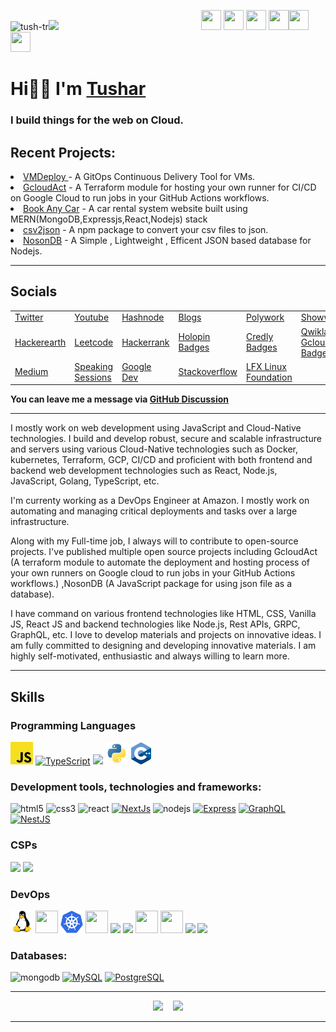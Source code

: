 <img src="https://komarev.com/ghpvc/?username=tush-tr&label=Profile%20views&color=0e75b6&style=for-the-badge" alt="tush-tr" /><a href="https://www.github.com/tush-tr" target="_blank" rel="noreferrer"><img
src="https://img.shields.io/github/followers/tush-tr?logo=github&style=for-the-badge&color=0891b2&labelColor=1c1917" /></a>&nbsp;&nbsp;&nbsp;&nbsp;&nbsp;&nbsp;&nbsp;&nbsp;&nbsp;&nbsp;&nbsp;&nbsp;&nbsp;&nbsp;&nbsp;&nbsp;&nbsp;&nbsp;&nbsp;&nbsp;&nbsp;&nbsp;&nbsp;&nbsp;&nbsp;&nbsp;&nbsp;&nbsp;&nbsp;&nbsp;&nbsp;&nbsp;&nbsp;&nbsp;&nbsp;&nbsp;&nbsp;&nbsp;&nbsp;&nbsp;&nbsp;&nbsp;&nbsp;&nbsp;&nbsp;&nbsp;&nbsp;&nbsp;&nbsp;&nbsp;&nbsp;&nbsp;&nbsp;&nbsp;&nbsp;&nbsp;&nbsp;
<a href="https://www.github.com/tush-tr" target="_blank" rel="noreferrer"><img src="https://raw.githubusercontent.com/danielcranney/readme-generator/main/public/icons/socials/github.svg" width="32" height="32" /></a> <a href="https://tusharrajpoot.hashnode.dev" target="_blank" rel="noreferrer"><img src="https://raw.githubusercontent.com/danielcranney/readme-generator/main/public/icons/socials/hashnode.svg" width="32" height="32" /></a> <a href="http://www.medium.com/@tush-tr" target="_blank" rel="noreferrer"><img src="https://raw.githubusercontent.com/danielcranney/readme-generator/main/public/icons/socials/medium.svg" width="32" height="32" /></a> <a href="https://www.twitter.com/tush_tr604" target="_blank" rel="noreferrer"><img src="https://raw.githubusercontent.com/danielcranney/readme-generator/main/public/icons/socials/twitter.svg" width="32" height="32" /></a><a href="https://linkedin.com/in/tushar-r-849510116" target="_blank" rel="noreferrer"><img src="https://cdn-icons-png.flaticon.com/512/174/174857.png" width="32" height="32" /></a> <a href="https://www.youtube.com/@KUBEKODE" target="_blank" rel="noreferrer"><img src="https://raw.githubusercontent.com/danielcranney/readme-generator/main/public/icons/socials/youtube.svg" width="32" height="32" /></a>

# Hi👋🏻 I'm <a href="https://tush-tr.github.io/">Tushar</a>
### I build things for the web on Cloud.



## Recent Projects:
<li><a href="https://www.npmjs.com/package/vmdeploy">VMDeploy </a> - A GitOps Continuous Delivery Tool for VMs.
<li><a href="https://github.com/tush-tr/gcloudact">GcloudAct</a> - A Terraform module for hosting your own runner for CI/CD on Google Cloud to run jobs in your GitHub Actions workflows.
<li><a href="https://tush-tr.github.io/BookAnyCar/">Book Any Car</a> - A car rental system website built using MERN(MongoDB,Expressjs,React,Nodejs) stack 
<li><a href="https://www.npmjs.com/package/@tush-tr/csv2json">csv2json</a> - A npm package to convert your csv files to json.
<li><a href="https://www.npmjs.com/package/@tush-tr/nosondb">NosonDB</a> - A Simple , Lightweight , Efficent JSON based database for Nodejs.

 
<hr>

## Socials
 
<table>
<tr>
<td> <a href="https://twitter.com/tush_tr604">Twitter</a></td>
<td><a href="https://www.youtube.com/channel/UCSL_wYi9WB-uPz2_OzKb7bg">Youtube</a></td>
<td><a href="https://hashnode.com/@tushtr">Hashnode</a>
</td>
<td><a href="https://blog.tusharrajpoot.com/">Blogs</a>
</td>
<td><a href="https://www.polywork.com/tushar_rajpoot">Polywork</a></td>
<td><a href="https://www.showwcase.com/tush-tr">Showwcase</a>
</td>
</tr>
<tr>
<td> <a href="https://www.hackerearth.com/@tusharrajput604">Hackerearth</a>
</td>
<td> <a href="https://leetcode.com/tush_tr/">Leetcode</a>
</td>
<td> <a href="https://www.hackerrank.com/tush_tr">Hackerrank</a>
</td>
<td> <a href="https://www.holopin.io/@tush_tr">Holopin Badges</a>
</td>
<td> <a href="https://www.credly.com/users/tushar-rajpoot/badges">Credly Badges</a>
</td>
<td> <a href="https://partner.cloudskillsboost.google/public_profiles/05b7760f-154e-4d97-a68e-471fee67d2ad">Qwiklabs Gcloud Badges</a></td>
</tr>
<tr>
<td> <a href="https://medium.com/@tush-tr">Medium</a>
</td>
<td>
<a href="https://sessionize.com/tushar-rajpoot">Speaking Sessions</a>
</td>
<td>
<a href="https://g.dev/tush_tr604">Google Dev</a>
</td>
<td>
<a href="https://stackoverflow.com/users/14154163/tushar-rajpoot">Stackoverflow</a>
</td>
 <td>
  <a href="https://openprofile.dev/profile/tushtr">LFX Linux Foundation</a>
 </td>
</tr>
</table>

<b>You can leave me a message via <a href="https://github.com/tush-tr/tush-tr/discussions/categories/guest-book"> GitHub Discussion</a></b>

<hr>


<!-- Information -->
<p>
I mostly work on web development using JavaScript and Cloud-Native technologies. I build and develop robust, secure and scalable infrastructure and servers using various Cloud-Native technologies such as Docker, kubernetes, Terraform, GCP, CI/CD and proficient with both frontend and backend web development technologies such as React, Node.js, JavaScript, Golang, TypeScript, etc.</p>

<p>
 I'm currenty working as a DevOps Engineer at Amazon. I mostly work on automating and managing critical deployments and tasks over a large infrastructure.
</p>

<p>
 Along with my Full-time job, I always will to contribute to open-source projects. I've published multiple open source projects including GcloudAct (A terraform module to automate the deployment and hosting process of your own runners on Google cloud to run jobs in your GitHub Actions workflows.) ,NosonDB (A JavaScript package for using json file as a database).
</p>
 
<p>I have command on various frontend technologies like HTML, CSS, Vanilla JS, React JS and backend technologies like Node.js, Rest APIs, GRPC, GraphQL, etc. I love to develop materials and projects on innovative ideas. I am fully committed to designing and developing innovative materials. I am highly self-motivated, enthusiastic and always willing to learn more.</p>
<hr>


## Skills
### Programming Languages
<p float="left">
<img src="res/Javascript_Logo.png" height="36" width="36">
<a href="https://www.typescriptlang.org/" target="_blank" rel="noreferrer"><img src="https://raw.githubusercontent.com/danielcranney/readme-generator/main/public/icons/skills/typescript-colored.svg" width="36" height="36" alt="TypeScript" /></a>
<img src="https://raw.githubusercontent.com/itsksaurabh/itsksaurabh/master/assets/golang.gif"  height="40" />
<img src="https://raw.githubusercontent.com/devicons/devicon/master/icons/python/python-original.svg" height="36" width="36"/>
<img src="https://raw.githubusercontent.com/devicons/devicon/master/icons/cplusplus/cplusplus-original.svg" alt="cplusplus" height="35" width="36"/> 
</p>
<!-- ___________________________________________________________________________ -->

### Development tools, technologies and frameworks:
<p float="left">
<img src="res/html.gif" alt="html5" height="36" width="36"/> 
<img src="res/css.gif" alt="css3" height="36" width="36"/>
<img src="res/react.gif" alt="react" height="36" width="36"/>
<a href="https://nextjs.org/docs" target="_blank" rel="noreferrer"><img src="https://raw.githubusercontent.com/danielcranney/readme-generator/main/public/icons/skills/nextjs-colored.svg" width="36" height="36" alt="NextJs" /></a>
<img src="res/node.gif" alt="nodejs" height="36" width="36"/>
<a href="https://expressjs.com/" target="_blank" rel="noreferrer"><img src="https://raw.githubusercontent.com/danielcranney/readme-generator/main/public/icons/skills/express-colored.svg" width="36" height="36" alt="Express" /></a>
<a href="https://graphql.org/" target="_blank" rel="noreferrer"><img src="https://raw.githubusercontent.com/danielcranney/readme-generator/main/public/icons/skills/graphql-colored.svg" width="36" height="36" alt="GraphQL" /></a>
<a href="https://docs.nestjs.com/" target="_blank" rel="noreferrer"><img src="https://raw.githubusercontent.com/danielcranney/readme-generator/main/public/icons/skills/nestjs-colored.svg" width="36" height="36" alt="NestJS" /></a>
</p>
<!-- ______________________________________________________________________ -->

### CSPs
<p float="left">
<img src="res/social-icon-google-cloud-1200-630.png" height="36" >
<img src="res/Amazon-Web-Services-Logo-2006-2017-700x394.png" height="36" />

</p>


### DevOps
<p>
<img src="https://raw.githubusercontent.com/devicons/devicon/master/icons/linux/linux-original.svg" alt="linux" height="36" width="36"/>
<img src="res/docker.gif" height="36" width="36" >
<img src="res/kubernetes.svg.png"  height="36" width="36" >
<img src="res/helm.gif"  height="36" width="36" />
 <img src="https://www.pulumi.com/images/logo/logo-on-white.svg"  height="36" />

<img src="https://raw.githubusercontent.com/itsksaurabh/itsksaurabh/master/assets/terraform.gif" height="36" />
<img src="res/cicd.gif"  height="36" width="36" />
<img src="res/ghactions.png"  height="36" width="36" />
<img src="https://upload.wikimedia.org/wikipedia/commons/thumb/e/e9/Jenkins_logo.svg/226px-Jenkins_logo.svg.png?20120629215426" height="36" />
<img src="https://gitlab.com/uploads/-/system/project/avatar/41322104/argocd-icon.png" height="45" />
</p>



### Databases:
<p>
<img src="res/mongo.gif" alt="mongodb" height="36" width="36"/>
<a href="https://www.mysql.com/" target="_blank" rel="noreferrer"><img src="https://raw.githubusercontent.com/danielcranney/readme-generator/main/public/icons/skills/mysql-colored.svg" width="36" height="36" alt="MySQL" /></a>
<a href="https://www.postgresql.org/" target="_blank" rel="noreferrer"><img src="https://raw.githubusercontent.com/danielcranney/readme-generator/main/public/icons/skills/postgresql-colored.svg" width="36" height="36" alt="PostgreSQL" /></a>
</p>

<hr>

<!-- [![@tush_tr's Holopin board](https://holopin.me/tush_tr)](https://holopin.io/@tush_tr) -->


<!-- <ul width="20%" float="left">
<li> <a href="https://twitter.com/tush_tr604">Twitter</a></li><li><a href="https://www.youtube.com/channel/UCSL_wYi9WB-uPz2_OzKb7bg">Youtube</a></li>
</ul>

<ul width="20%" float="center">
<li><a href="https://hashnode.com/@tushtr">Hashnode</a></li>
<li><a href="https://blog.tusharrajpoot.com/">Blogs</a></li>
<li><a href="https://www.polywork.com/tushar_rajpoot">Polywork</a></li>
<li><a href="https://www.showwcase.com/tush-tr">Showwcase</a></li>
</ul>

</p>

<!-- <p float="right"> -->

<!-- <p valign="right">

<li> <a href="https://www.hackerearth.com/@tusharrajput604">Hackerearth</a></li>
<li> <a href="https://leetcode.com/tush_tr/">Leetcode</a></li>
<li> <a href="https://www.hackerrank.com/tush_tr">Hackerrank</a></li>
<li> <a href="https://www.holopin.io/@tush_tr">Holopin Badges</a></li>
<li> <a href="https://www.credly.com/users/tushar-rajpoot/badges">Credly Badges</a></li>
<li> <a href="https://partner.cloudskillsboost.google/public_profiles/05b7760f-154e-4d97-a68e-471fee67d2ad">Qwiklabs Gcloud Badges</a></li>
<li> <a href="https://medium.com/@tush-tr">Medium</a></li>
</p> --> 


<p align="center">
  <img width="44%" src="https://github-readme-stats.vercel.app/api?username=tush-tr&theme=react&cache_seconds=30&hide_border=truek"/>&nbsp;&nbsp;&nbsp;
  <img width="44%" src="https://github-readme-streak-stats.herokuapp.com/?user=tush-tr&theme=react&cache_seconds=30&hide_border=true"/>
</p>

<hr>
